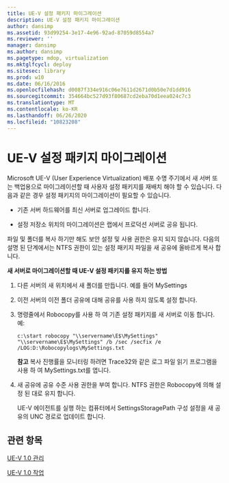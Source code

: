 ```yaml
---
title: UE-V 설정 패키지 마이그레이션
description: UE-V 설정 패키지 마이그레이션
author: dansimp
ms.assetid: 93d99254-3e17-4e96-92ad-87059d8554a7
ms.reviewer: ''
manager: dansimp
ms.author: dansimp
ms.pagetype: mdop, virtualization
ms.mktglfcycl: deploy
ms.sitesec: library
ms.prod: w10
ms.date: 06/16/2016
ms.openlocfilehash: d0087f334e916c06e7611d2671d0b50e7d1dd916
ms.sourcegitcommit: 354664bc527d93f80687cd2eba70d1eea024c7c3
ms.translationtype: MT
ms.contentlocale: ko-KR
ms.lasthandoff: 06/26/2020
ms.locfileid: "10823208"
---
```

# UE-V 설정 패키지 마이그레이션


Microsoft UE-V (User Experience Virtualization) 배포 수명 주기에서 새 서버 또는 백업용으로 마이그레이션할 때 사용자 설정 패키지를 재배치 해야 할 수 있습니다. 다음과 같은 경우 설정 패키지의 마이그레이션이 필요할 수 있습니다.

-   기존 서버 하드웨어를 최신 서버로 업그레이드 합니다.

-   설정 저장소 위치의 마이그레이션은 랩에서 프로덕션 서버로 공유 됩니다.

파일 및 폴더를 복사 하기만 해도 보안 설정 및 사용 권한은 유지 되지 않습니다. 다음의 설명 된 단계에서는 NTFS 권한이 있는 설정 패키지 파일을 새 공유에 올바르게 복사 합니다.

**새 서버로 마이그레이션할 때 UE-V 설정 패키지를 유지 하는 방법**

1.  다른 서버의 새 위치에서 새 폴더를 만듭니다. 예를 들어 MySettings

2.  이전 서버의 이전 폴더 공유에 대해 공유를 사용 하지 않도록 설정 합니다.

3.  명령줄에서 Robocopy를 사용 하 여 기존 설정 패키지를 새 서버로 이동 합니다. 예:

    ``` syntax
    c:\start robocopy "\\servername\E$\MySettings" "\\servername\E$\MySettings" /b /sec /secfix /e /LOG:D:\Robocopylogs\MySettings.txt
    ```

    **참고**  복사 진행률을 모니터링 하려면 Trace32와 같은 로그 파일 읽기 프로그램을 사용 하 여 MySettings.txt를 엽니다.

     

4.  새 공유에 공유 수준 사용 권한을 부여 합니다. NTFS 권한은 Robocopy에 의해 설정 된 대로 유지 합니다.

    UE-V 에이전트를 실행 하는 컴퓨터에서 SettingsStoragePath 구성 설정을 새 공유의 UNC 경로로 업데이트 합니다.

## 관련 항목


[UE-V 1.0 관리](administering-ue-v-10.md)

[UE-V 1.0 작업](operations-for-ue-v-10.md)

 

 





